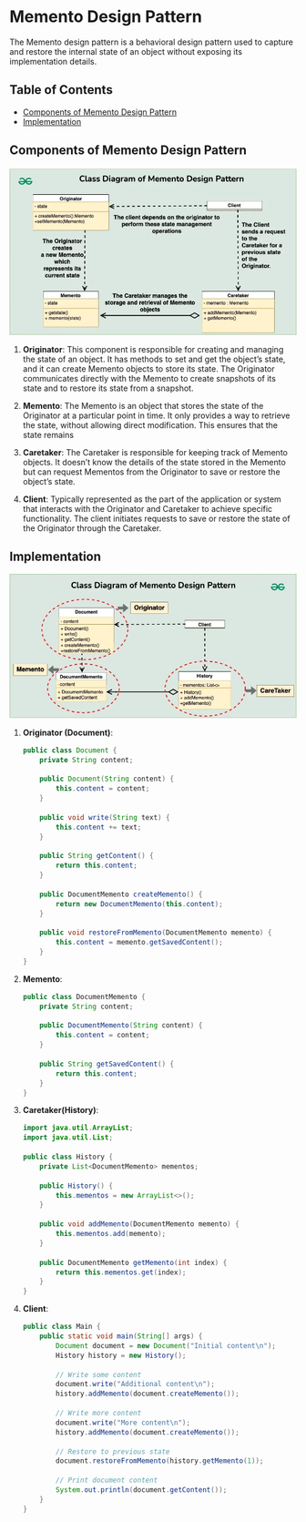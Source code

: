 # Memento Design Pattern

The Memento design pattern is a behavioral design pattern used to capture and restore the internal state of an object without exposing its implementation details.

## Table of Contents

-   [Components of Memento Design Pattern](#components-of-memento-design-pattern)
-   [Implementation](#implementation)

## Components of Memento Design Pattern

![uml](uml.png)

1. **Originator**:
   This component is responsible for creating and managing the state of an object. It has methods to set and get the object’s state, and it can create Memento objects to store its state. The Originator communicates directly with the Memento to create snapshots of its state and to restore its state from a snapshot.

2. **Memento**:
   The Memento is an object that stores the state of the Originator at a particular point in time. It only provides a way to retrieve the state, without allowing direct modification. This ensures that the state remains

3. **Caretaker**:
   The Caretaker is responsible for keeping track of Memento objects. It doesn’t know the details of the state stored in the Memento but can request Mementos from the Originator to save or restore the object’s state.

4. **Client**:
   Typically represented as the part of the application or system that interacts with the Originator and Caretaker to achieve specific functionality. The client initiates requests to save or restore the state of the Originator through the Caretaker.

## Implementation

![implementation](implementation.png)

1. **Originator (Document)**:

    ```java
    public class Document {
        private String content;

        public Document(String content) {
            this.content = content;
        }

        public void write(String text) {
            this.content += text;
        }

        public String getContent() {
            return this.content;
        }

        public DocumentMemento createMemento() {
            return new DocumentMemento(this.content);
        }

        public void restoreFromMemento(DocumentMemento memento) {
            this.content = memento.getSavedContent();
        }
    }
    ```

2. **Memento**:

    ```java
    public class DocumentMemento {
        private String content;

        public DocumentMemento(String content) {
            this.content = content;
        }

        public String getSavedContent() {
            return this.content;
        }
    }
    ```

3. **Caretaker(History)**:

    ```java
    import java.util.ArrayList;
    import java.util.List;

    public class History {
        private List<DocumentMemento> mementos;

        public History() {
            this.mementos = new ArrayList<>();
        }

        public void addMemento(DocumentMemento memento) {
            this.mementos.add(memento);
        }

        public DocumentMemento getMemento(int index) {
            return this.mementos.get(index);
        }
    }
    ```

4. **Client**:

    ```java
    public class Main {
        public static void main(String[] args) {
            Document document = new Document("Initial content\n");
            History history = new History();

            // Write some content
            document.write("Additional content\n");
            history.addMemento(document.createMemento());

            // Write more content
            document.write("More content\n");
            history.addMemento(document.createMemento());

            // Restore to previous state
            document.restoreFromMemento(history.getMemento(1));

            // Print document content
            System.out.println(document.getContent());
        }
    }
    ```
